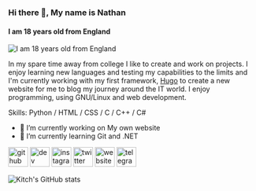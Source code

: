 ### Hi there 👋, My name is Nathan
#### I am 18 years old from England
![I am 18 years old from England]()

In my spare time away from college I like to create and work on projects. I enjoy learning new languages and testing my capabilities to the limits and I'm currently working with my first framework, [Hugo](https://gohugo.io/) to create a new website for me to blog my journey around the IT world. I enjoy programming, using GNU/Linux and web development.

Skills: Python / HTML / CSS / C / C++ / C# 

- 🔭 I’m currently working on My own website 
- 🌱 I’m currently learning Git and .NET 


[<img src='https://cdn.jsdelivr.net/npm/simple-icons@3.0.1/icons/github.svg' alt='github' height='40'>](https://github.com/kitchvx)  [<img src='https://cdn.jsdelivr.net/npm/simple-icons@3.0.1/icons/dev-dot-to.svg' alt='dev' height='40'>](https://dev.to/kitchvx)  [<img src='https://cdn.jsdelivr.net/npm/simple-icons@3.0.1/icons/instagram.svg' alt='instagram' height='40'>](https://www.instagram.com/1214.kitch/)  [<img src='https://cdn.jsdelivr.net/npm/simple-icons@3.0.1/icons/twitter.svg' alt='twitter' height='40'>](https://twitter.com/Kitchvx)  [<img src='https://cdn.jsdelivr.net/npm/simple-icons@3.0.1/icons/icloud.svg' alt='website' height='40'>](https://kitchvx.github.io)  [<img src='https://cdn.jsdelivr.net/npm/simple-icons@3.0.1/icons/telegram.svg' alt='telegram' height='40'>](t.me/Kitchvx)  


![Kitch's GitHub stats](https://github-readme-stats.vercel.app/api?username=kitchvx&show_icons=true&theme=dark)
